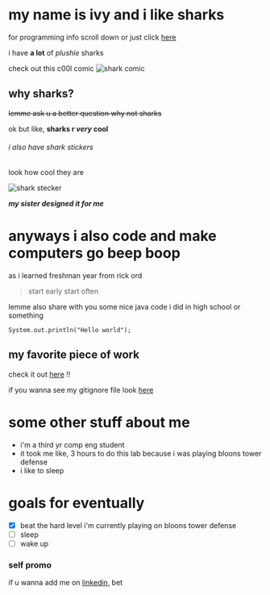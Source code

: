 # my name is ivy and i like sharks
for programming info scroll down or just click [here](https://github.com/ivychxn/110lab1/blob/new-branch/index.md#anyways-i-also-code-and-make-computers-go-beep-boop)

i have **a lot** of *plushie* sharks

check out this c00l comic
![shark comic](https://i.imgur.com/QtfJDxO_d.webp?maxwidth=520&shape=thumb&fidelity=high)

## why sharks?
~~lemme ask u a better question why not sharks~~

ok but like, **sharks r _very_ cool**

###### i also have shark stickers
look how cool they are

![shark stecker](https://scontent-lax3-1.xx.fbcdn.net/v/t1.15752-9/118443056_2702199760027248_4958082789250171781_n.png?_nc_cat=110&ccb=1-3&_nc_sid=ae9488&_nc_ohc=gdq-YdGZL18AX_wlOF2&_nc_ht=scontent-lax3-1.xx&oh=d7fe2f29ee234717dc653192a721a79f&oe=608AB38E)

***my sister designed it for me***

# anyways i also code and make computers go beep boop
as i learned freshman year from rick ord
> start early start often

lemme also share with you some nice java code i did in high school or something
```
System.out.println("Hello world");
```

## my favorite piece of work
check it out [here](https://plsgimme.money/giveaway) !!

if you wanna see my gitignore file look [here](.gitignore)

# some other stuff about me
- i'm a third yr comp eng student
- it took me like, 3 hours to do this lab because i was playing bloons tower defense
- i like to sleep

# goals for eventually
- [x] beat the hard level i'm currently playing on bloons tower defense
- [ ] sleep
- [ ] wake up

### self promo
if u wanna add me on [linkedin](https://www.linkedin.com/in/ivychxn/), bet
